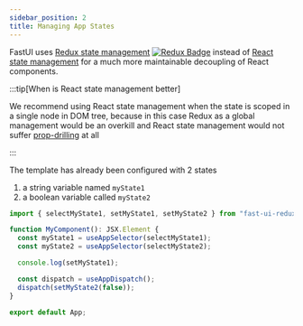 ```yaml
---
sidebar_position: 2
title: Managing App States
---
```


FastUI uses [Redux state management][Redux]
[![Redux Badge](https://img.shields.io/badge/Redux-764ABC?logo=redux&logoColor=white&style=for-the-badge)][Redux]
instead of [React state management][useState] for a much more maintainable decoupling of React components.

:::tip[When is React state management better]

We recommend using React state management when the state is scoped in a single node in DOM tree, because in this case
Redux as a global management would be an overkill and React state management would not suffer
[prop-drilling](https://react.qubitpi.org/learn/passing-data-deeply-with-context) at all

:::

The template has already been configured with 2 states

1. a string variable named `myState1`
2. a boolean variable called `myState2`

```typescript
import { selectMyState1, setMyState1, setMyState2 } from "fast-ui-redux";

function MyComponent(): JSX.Element {
  const myState1 = useAppSelector(selectMyState1);
  const myState2 = useAppSelector(selectMyState2);

  console.log(setMyState1);

  const dispatch = useAppDispatch();
  dispatch(setMyState2(false));
}

export default App;
```

[Redux]: https://react-redux.qubitpi.org/
[useState]: https://react.qubitpi.org/reference/react/useState
